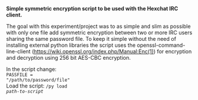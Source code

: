 <b>Simple symmetric encryption script to be used with the Hexchat IRC client.</b>

The goal with this experiment/project was to as simple and slim as possible with only one file add symmetric encryption between two or more IRC users sharing the same password file. To keep it simple without the need of installing external python libraries the script uses the openssl-command-line-client (https://wiki.openssl.org/index.php/Manual:Enc(1)) for encryption and decryption using 256 bit AES-CBC encryption. 

In the script change:
</br>
<code>PASSFILE = "/path/to/password/file"</code>
</br>
Load the script:
<code>/py load <i>path-to-script</i></code>
